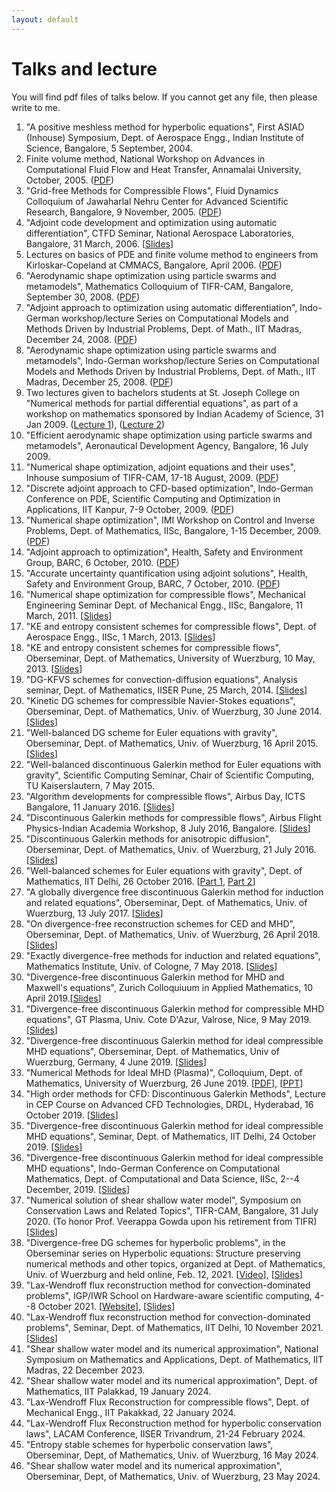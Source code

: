 ```yaml
---
layout: default
---
```


# Talks and lecture

You will find pdf files of talks below. If you cannot get any file, then please write to me.

<ol>

<li>
"A positive meshless method for hyperbolic equations", First ASIAD       (Inhouse) Symposium, Dept. of Aerospace Engg., Indian Institute of Science,     Bangalore, 5 September, 2004.
</li>

<li>
Finite volume method, National Workshop on Advances in Computational Fluid Flow and Heat Transfer, Annamalai University, October, 2005. (<a href="http://math.tifrbng.res.in/~praveen/slides/annamalai.pdf">PDF</a>)
</li>

<li>
"Grid-free Methods for Compressible Flows", Fluid Dynamics  Colloquium of Jawaharlal Nehru Center for Advanced Scientific Research, Bangalore, 9 November, 2005. (<a href="http://math.tifrbng.res.in/~praveen/slides/jnc2005.pdf">PDF</a>)
</li>

<li>
"Adjoint code development and optimization using automatic differentiation", CTFD Seminar, National Aerospace Laboratories, Bangalore, 31 March, 2006. [<a href="http://math.tifrbng.res.in/~praveen/slides/adjoint_nal2006.pdf">Slides</a>]
</li>

<li>
Lectures on basics of PDE and finite volume method to engineers from Kirloskar-Copeland at CMMACS, Bangalore, April 2006. (<a href="http://math.tifrbng.res.in/~praveen/slides/cmmacs06.pdf">PDF</a>)
</li>

<li>
"Aerodynamic shape optimization using particle swarms and metamodels",   Mathematics Colloquium of TIFR-CAM, Bangalore, September 30, 2008. (<a href="http://math.tifrbng.res.in/~praveen/slides/tifrcam-30sep2008.pdf">PDF</a>)
</li>

<li>
"Adjoint approach to optimization using automatic differentiation", Indo-German workshop/lecture Series on Computational Models and Methods Driven by Industrial Problems, Dept. of Math., IIT Madras, December 24, 2008. (<a href="http://math.tifrbng.res.in/~praveen/slides/adjoint-iitm-nov2008.pdf">PDF</a>)
</li>

<li>
"Aerodynamic shape optimization using particle swarms and metamodels",  Indo-German workshop/lecture Series on Computational Models and Methods Driven by Industrial Problems, Dept. of Math., IIT Madras, December 25, 2008. (<a href="http://math.tifrbng.res.in/~praveen/slides/pso-iitm-nov2008.pdf">PDF</a>)
</li>

<li>
Two lectures given to bachelors students at St. Joseph College on "Numerical methods for partial differential equations", as part of a workshop  on mathematics sponsored by Indian Academy of Science, 31 Jan 2009. (<a href="http://math.tifrbng.res.in/~praveen/slides/pde1.pdf">Lecture 1</a>), (<a href="http://math.tifrbng.res.in/~praveen/slides/pde2.pdf">Lecture 2</a>)
</li>

<li>
"Efficient aerodynamic shape optimization using particle swarms and metamodels", Aeronautical Development Agency, Bangalore, 16 July 2009.
</li>

<li>
"Numerical shape optimization, adjoint equations and their uses", Inhouse sumposium of TIFR-CAM, 17-18 August, 2009. (<a href="http://math.tifrbng.res.in/~praveen/slides/tifrcam-18aug2009.pdf">PDF</a>)
</li>

<li>
"Discrete adjoint approach to CFD-based optimization", Indo-German       Conference on PDE, Scientific Computing and Optimization in Applications, IIT Kanpur, 7-9 October, 2009. (<a href="http://math.tifrbng.res.in/~praveen/slides/iitkan-oct2009.pdf">PDF</a>)
</li>

<li>
"Numerical shape optimization", IMI Workshop on Control and Inverse      Problems, Dept. of Mathematics, IISc, Bangalore, 1-15 December, 2009. (<a href="http://math.tifrbng.res.in/~praveen/slides/imi-dec2009.pdf">PDF</a>)
</li>

<li>
"Adjoint approach to optimization", Health, Safety and Environment Group, BARC, 6 October, 2010. (<a href="http://math.tifrbng.res.in/~praveen/slides/barc-adjopt-6oct2010.pdf">PDF</a>)
</li>

<li>
"Accurate uncertainty quantification using adjoint solutions", Health, Safety and Environment Group, BARC, 7 October, 2010. (<a href="http://math.tifrbng.res.in/~praveen/slides/barc-adjuq-7oct2010.pdf">PDF</a>)
</li>

<li>
"Numerical shape optimization for compressible flows", Mechanical Engineering Seminar Dept. of Mechanical Engg., IISc, Bangalore, 11 March, 2011. [<a href="http://math.tifrbng.res.in/~praveen/slides/iisc_mech.pdf">Slides</a>]
</li>

<li>
"KE and entropy consistent schemes for compressible flows", Dept. of Aerospace Engg., IISc, 1 March, 2013. [<a href="http://math.tifrbng.res.in/~praveen/slides/aero_iisc_mar2013.pdf">Slides</a>]
</li>

<li>
"KE and entropy consistent schemes for compressible flows", Oberseminar, Dept. of Mathematics, University of Wuerzburg, 10 May, 2013. [<a href="http://math.tifrbng.res.in/~praveen/slides/wurzburg_10May2013.pdf">Slides</a>]
</li>

<li>
"DG-KFVS schemes for convection-diffusion equations", Analysis seminar,  Dept. of Mathematics, IISER Pune, 25 March, 2014. [<a href="http://math.tifrbng.res.in/~praveen/slides/slides_iiser.pdf">Slides</a>]
</li>

<li>
"Kinetic DG schemes for compressible Navier-Stokes equations", Oberseminar, Dept. of Mathematics, Univ. of Wuerzburg, 30 June 2014. [<a href="http://math.tifrbng.res.in/~praveen/slides/slides_wurzburg.pdf">Slides</a>]
</li>

<li>
"Well-balanced DG scheme for Euler equations with gravity", Oberseminar, Dept. of Mathematics, Univ. of Wuerzburg, 16 April 2015. [<a href="http://math.tifrbng.res.in/~praveen/slides/dgwb_wurzburg.pdf">Slides</a>]
</li>

<li>
"Well-balanced discontinuous Galerkin method for Euler equations with    gravity", Scientific Computing Seminar, Chair of Scientific Computing, TU       Kaiserslautern, 7 May 2015.
</li>

<li>
"Algorithm developments for compressible flows", Airbus Day, ICTS Bangalore, 11 January 2016. [<a href="http://math.tifrbng.res.in/~praveen/slides/airbus_day2016.pdf">Slides</a>]
</li>

<li>
"Discontinuous Galerkin methods for compressible flows", Airbus Flight Physics-Indian Academia Workshop, 8 July 2016, Bangalore. [<a href="http://math.tifrbng.res.in/~praveen/slides/airbus_08July2016.pdf">Slides</a>]
</li>

<li>
"Discontinuous Galerkin methods for anisotropic diffusion", Oberseminar, Dept. of Mathematics, Univ. of Wuerzburg, 21 July 2016. [<a href="http://math.tifrbng.res.in/~praveen/slides/anisodiff_wuerzburg2016.pdf">Slides</a>]
</li>

<li>
"Well-balanced schemes for Euler equations with gravity", Dept. of Mathematics, IIT Delhi, 26 October 2016. [<a href="http://math.tifrbng.res.in/~praveen/slides/IITD_26oct2016a.pdf">Part 1</a>, <a href="http://math.tifrbng.res.in/~praveen/slides/IITD_26oct2016b.pdf">Part 2</a>]
</li>

<li>
"A globally divergence free discontinuous Galerkin method for induction and related equations", Oberseminar, Dept. of Mathematics, Univ. of Wuerzburg, 13 July 2017. [<a href="http://math.tifrbng.res.in/~praveen/slides/induction_RTDG_wurzburg2017.pdf">Slides</a>]
</li>

<li>
"On divergence-free reconstruction schemes for CED and MHD",             Oberseminar, Dept. of Mathematics, Univ. of Wuerzburg, 26 April 2018. [<a href="http://math.tifrbng.res.in/~praveen/slides/wuerzburg_26April2018.pdf">Slides</a>]
</li>

<li>
"Exactly divergence-free methods for induction and related equations", Mathematics Institute, Univ. of Cologne, 7 May 2018. [<a href="http://math.tifrbng.res.in/~praveen/slides/cologne_7May2018.pdf">Slides</a>]
</li>

<li>
"Divergence-free discontinuous Galerkin method for MHD and Maxwell's     equations", Zurich Colloquiuum in Applied Mathematics, 10 April 2019.[<a href="http://math.tifrbng.res.in/~praveen/slides/eth_10April2019.pdf">Slides</a>]
</li>

<li>
"Divergence-free discontinuous Galerkin method for compressible MHD      equations", GT Plasma, Univ. Cote D'Azur, Valrose, Nice, 9 May 2019. [<a href="http://math.tifrbng.res.in/~praveen/slides/valrose_9May2019.pdf">Slides</a>]
</li>

<li>
"Divergence-free discontinuous Galerkin method for ideal compressible MHD equations", Oberseminar, Dept. of Mathematics, Univ of Wuerzburg, Germany, 4    June 2019. [<a href="http://math.tifrbng.res.in/~praveen/slides/wuerzburg_4June2019.pdf">Slides</a>]
</li>

<li>
"Numerical Methods for Ideal MHD (Plasma)", Colloquium, Dept. of         Mathematics, University of Wuerzburg, 26 June 2019. [<a href="http://math.tifrbng.res.in/~praveen/slides/wuerzburg_26June2019.pdf">PDF</a>], [<a href="http://math.tifrbng.res.in/~praveen/slides/wuerzburg_26June2019.pptx">PPT</a>]
</li>

<li>
"High order methods for CFD: Discontinuous Galerkin Methods", Lecture in CEP Course on Advanced CFD Technologies, DRDL, Hyderabad, 16 October 2019. [<a href="http://math.tifrbng.res.in/~praveen/pub/drdl_dg_cep_Oct2019.pdf">Slides</a>]
</li>

<li>
"Divergence-free discontinuous Galerkin method for ideal compressible MHD equations", Seminar, Dept. of Mathematics, IIT Delhi, 24 October 2019. [<a href="http://math.tifrbng.res.in/~praveen/slides/iitd_24Oct2019.pdf">Slides</a>]
</li>

<li>
"Divergence-free discontinuous Galerkin method for ideal compressible MHD       equations", Indo-German Conference on Computational Mathematics, Dept. of Computational and Data Science, IISc, 2--4 December, 2019. [<a href="http://math.tifrbng.res.in/~praveen/slides/igcm_cds_4Dec2019.pdf">Slides</a>]
</li>

<li>
"Numerical solution of shear shallow water model", Symposium on Conservation Laws and Related Topics", TIFR-CAM, Bangalore, 31 July 2020. (To honor Prof. Veerappa Gowda upon his retirement from TIFR) [<a href="http://math.tifrbng.res.in/~praveen/slides/symp_gowda_31July2020.pdf">Slides</a>]
</li>

<li>
"Divergence-free DG schemes for hyperbolic problems", in the Oberseminar series on Hyperbolic equations: Structure preserving numerical methods and other topics, organized at Dept. of Mathematics, Univ. of Wuerzburg and held online, Feb. 12, 2021.  [<a href="https://ifm.mathematik.uni-wuerzburg.de/~klingen/struct-pres-seminar.html">Video</a>], [<a href="http://math.tifrbng.res.in/~praveen/slides/wuerzburg_12Feb2021.pdf">Slides</a>]
</li>

<li>
"Lax-Wendroff flux reconstruction method for convection-dominated problems", IGP/IWR School on Hardware-aware scientific computing, 4--8 October 2021. [<a href="https://conan.iwr.uni-heidelberg.de/events/hasc_summerschool2021/">Website</a>], [<a href="http://math.tifrbng.res.in/~praveen/slides/igp_iwr_workshop_oct2021.pdf">Slides</a>]
</li>

<li>
"Lax-Wendroff flux reconstruction method for convection-dominated problems", Seminar, Dept. of Mathematics, IIT Delhi, 10 November 2021. [<a href="http://math.tifrbng.res.in/~praveen/slides/iitd_10Nov2021.pdf">Slides</a>]
</li>

<li>
"Shear shallow water model and its numerical approximation", National Symposium on Mathematics and Applications, Dept. of Mathematics, IIT Madras, 22 December 2023.
</li>

<li>
"Shear shallow water model and its numerical approximation", Dept. of Mathematics, IIT Palakkad, 19 January 2024.
</li>

<li>
"Lax-Wendroff Flux Reconstruction for compressible flows", Dept. of Mechanical Engg., IIT Pakakkad, 22 January 2024.
</li>

<li>
"Lax-Wendroff Flux Reconstruction method for hyperbolic conservation laws", LACAM Conference, IISER Trivandrum, 21-24 February 2024.
</li>

<li>
"Entropy stable schemes for hyperbolic conservation laws", Oberseminar, Dept, of Mathematics, Univ. of Wuerzburg, 16 May 2024.
</li>

<li>
"Shear shallow water model and its numerical approximation", Oberseminar, Dept, of Mathematics, Univ. of Wuerzburg, 23 May 2024.
</li>

</ol>
